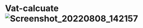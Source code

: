 # Vat-calcuate![Screenshot_20220808_142157](https://user-images.githubusercontent.com/76615100/183407257-91381e4f-3a44-4971-bf22-a70b16900013.png)
